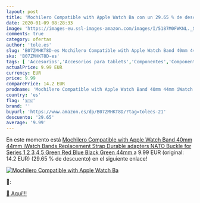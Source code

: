 ```yaml
---
layout: post
title: 'Mochilero Compatible with Apple Watch Ba con un 29.65 % de descuento'
date: 2020-01-09 08:28:33
image: 'https://images-eu.ssl-images-amazon.com/images/I/5187M0FWKNL._SL400_.jpg'
comments: true
category: ofertas
author: 'tole.es'
slug: 'B07ZMHKT8D-es Mochilero Compatible with Apple Watch Band 40mm 44mm...'
sku: 'B07ZMHKT8D-es'
tags: [ 'Accesorios','Accesorios para tablets','Componentes','Componentes y piezas para portátiles','Informática','Teclados de repuesto para portátiles y netbooks','Teclados para tablets','apple', ]
actualPrice: 9.99 EUR
currency: EUR
price: 9.99
comparePrice: 14.2 EUR
prodname: 'Mochilero Compatible with Apple Watch Band 40mm 44mm iWatch Bands  Replacement Strap  Durable adapters  NATO Buckle for Series 1 2 3 4 5  Green  Red  Blue  Black  Green 44mm '
country: 'es'
flag: '🇪🇸'
brand: ''
buyurl: 'https://www.amazon.es/dp/B07ZMHKT8D/?tag=tolees-21'
descuento: '29.65'
average: '9.99'
---
```


En este momento está [Mochilero Compatible with Apple Watch Band 40mm 44mm iWatch Bands  Replacement Strap  Durable adapters  NATO Buckle for Series 1 2 3 4 5  Green  Red  Blue  Black  Green 44mm ](https://www.amazon.es/dp/B07ZMHKT8D/?tag=tolees-21) a 9.99 EUR (original: 14.2 EUR) (29.65 %  de descuento) en el siguiente enlace!

[![Mochilero Compatible with Apple Watch Ba](https://images-eu.ssl-images-amazon.com/images/I/5187M0FWKNL._SL400_.jpg)](https://www.amazon.es/dp/B07ZMHKT8D/?tag=tolees-21)

🔎:


[🛒 Aquí!!!](https://www.amazon.es/dp/B07ZMHKT8D/?tag=tolees-21)
